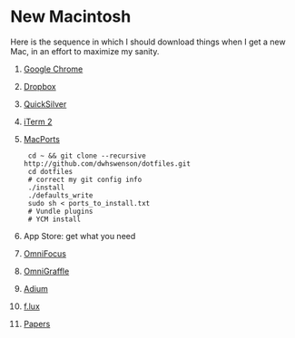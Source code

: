 # New Macintosh

Here is the sequence in which I should download things when I get a new Mac,
in an effort to maximize my sanity.


1. [Google Chrome](http://www.google.com/chrome/)

2. [Dropbox](https://www.dropbox.com/)

3. [QuickSilver](http://www.qsapp.com/)

4. [iTerm 2](http://www.iterm2.com/)

5. [MacPorts](https://www.macports.org/)

        cd ~ && git clone --recursive http://github.com/dwhswenson/dotfiles.git
        cd dotfiles
        # correct my git config info
        ./install
        ./defaults_write
        sudo sh < ports_to_install.txt
        # Vundle plugins
        # YCM install

6. App Store: get what you need

7. [OmniFocus]()

8. [OmniGraffle]()

9. [Adium](https://adium.im/)

10. [f.lux]()

11. [Papers]()
